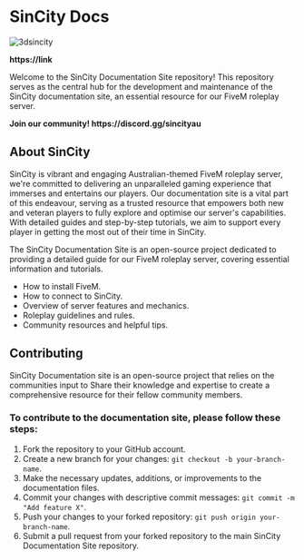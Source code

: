 # SinCity Docs

![3dsincity](https://github.com/user-attachments/assets/ba05ea2a-48bf-4b0f-bdd8-5e1372fac935)

**https\://link**

Welcome to the SinCity Documentation Site repository! This repository serves as the central hub for the development and maintenance of the SinCity documentation site, an essential resource for our FiveM roleplay server.

**Join our community! https\://discord.gg/sincityau**

## About SinCity

SinCity is vibrant and engaging Australian-themed FiveM roleplay server, we're committed to delivering an unparalleled gaming experience that immerses and entertains our players. Our documentation site is a vital part of this endeavour, serving as a trusted resource that empowers both new and veteran players to fully explore and optimise our server's capabilities. With detailed guides and step-by-step tutorials, we aim to support every player in getting the most out of their time in SinCity.

The SinCity Documentation Site is an open-source project dedicated to providing a detailed guide for our FiveM roleplay server, covering essential information and tutorials.

- How to install FiveM.
- How to connect to SinCity.
- Overview of server features and mechanics.
- Roleplay guidelines and rules.
- Community resources and helpful tips.

## Contributing

SinCity Documentation site is an open-source project that relies on the communities input to Share their knowledge and expertise to create a comprehensive resource for their fellow community members.

### To contribute to the documentation site, please follow these steps:

1. Fork the repository to your GitHub account.
2. Create a new branch for your changes: `git checkout -b your-branch-name`.
3. Make the necessary updates, additions, or improvements to the documentation files.
4. Commit your changes with descriptive commit messages: `git commit -m "Add feature X"`.
5. Push your changes to your forked repository: `git push origin your-branch-name`.
6. Submit a pull request from your forked repository to the main SinCity Documentation Site repository.

